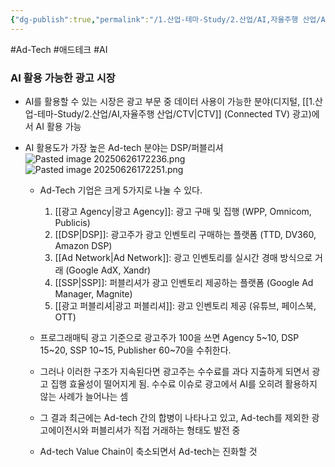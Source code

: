 ```yaml
---
{"dg-publish":true,"permalink":"/1.산업-테마-Study/2.산업/AI,자율주행 산업/Ad-Tech/","created":"2025-03-17T13:56:00.836+09:00","updated":"2025-06-26T17:22:52.470+09:00"}
---
```


#Ad-Tech #애드테크 #AI

### AI 활용 가능한 광고 시장

- AI를 활용할 수 있는 시장은 광고 부문 중 데이터 사용이 가능한 분야(디지털, [[1.산업-테마-Study/2.산업/AI,자율주행 산업/CTV\|CTV]] (Connected TV) 광고)에서 AI 활용 가능

- AI 활용도가 가장 높은 Ad-tech 분야는 DSP/퍼블리셔
  ![Pasted image 20250626172236.png](/img/user/attachments/Pasted%20image%2020250626172236.png)![Pasted image 20250626172251.png](/img/user/attachments/Pasted%20image%2020250626172251.png)
	- Ad-Tech 기업은 크게 5가지로 나눌 수 있다.
		1) [[광고 Agency\|광고 Agency]]: 광고 구매 및 집행 (WPP, Omnicom, Publicis)
		2) [[DSP\|DSP]]: 광고주가 광고 인벤토리 구매하는 플랫폼 (TTD, DV360, Amazon DSP)
		3) [[Ad Network\|Ad Network]]: 광고 인벤토리를 실시간 경매 방식으로 거래 (Google AdX, Xandr)
		4) [[SSP\|SSP]]: 퍼블리셔가 광고 인벤토리 제공하는 플랫폼 (Google Ad Manager, Magnite)
		5) [[광고 퍼블리셔\|광고 퍼블리셔]]: 광고 인벤토리 제공 (유튜브, 페이스북, OTT)
		   
	- 프로그래매틱 광고 기준으로 광고주가 100을 쓰면 Agency 5~10, DSP 15~20, SSP 10~15, Publisher 60~70을 수취한다.
	  
	- 그러나 이러한 구조가 지속된다면 광고주는 수수료를 과다 지출하게 되면서 광고 집행 효율성이 떨어지게 됨. 수수료 이슈로 광고에서 AI를 오히려 활용하지 않는 사례가 늘어나는 셈
	  
	- 그 결과 최근에는 Ad-tech 간의 합병이 나타나고 있고, Ad-tech를 제외한 광고에이전시와 퍼블리셔가 직접 거래하는 형태도 발전 중
	  
	- Ad-tech Value Chain이 축소되면서 Ad-tech는 진화할 것
